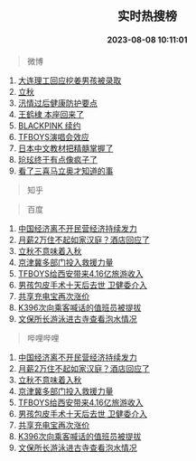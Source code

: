 <div align="center"><h2>实时热搜榜</h2><h4>2023-08-08 10:11:01</h4></div>

> 微博  

1. [大连理工回应挖姜男孩被录取](https://s.weibo.com/weibo?q=%23%E5%A4%A7%E8%BF%9E%E7%90%86%E5%B7%A5%E5%9B%9E%E5%BA%94%E6%8C%96%E5%A7%9C%E7%94%B7%E5%AD%A9%E8%A2%AB%E5%BD%95%E5%8F%96%23&t=31&band_rank=1&Refer=top)<br />
2. [立秋](https://s.weibo.com/weibo?q=%E7%AB%8B%E7%A7%8B&t=31&band_rank=2&Refer=top)<br />
3. [汛情过后健康防护要点](https://s.weibo.com/weibo?q=%23%E6%B1%9B%E6%83%85%E8%BF%87%E5%90%8E%E5%81%A5%E5%BA%B7%E9%98%B2%E6%8A%A4%E8%A6%81%E7%82%B9%23&t=31&band_rank=3&Refer=top)<br />
4. [王鹤棣 本座回来了](https://s.weibo.com/weibo?q=%E7%8E%8B%E9%B9%A4%E6%A3%A3%20%E6%9C%AC%E5%BA%A7%E5%9B%9E%E6%9D%A5%E4%BA%86&t=31&band_rank=4&Refer=top)<br />
5. [BLACKPINK 续约](https://s.weibo.com/weibo?q=BLACKPINK%20%E7%BB%AD%E7%BA%A6&t=31&band_rank=5&Refer=top)<br />
6. [TFBOYS演唱会效应](https://s.weibo.com/weibo?q=%23TFBOYS%E6%BC%94%E5%94%B1%E4%BC%9A%E6%95%88%E5%BA%94%23&t=31&band_rank=6&Refer=top)<br />
7. [日本中文教材把精髓掌握了](https://s.weibo.com/weibo?q=%23%E6%97%A5%E6%9C%AC%E4%B8%AD%E6%96%87%E6%95%99%E6%9D%90%E6%8A%8A%E7%B2%BE%E9%AB%93%E6%8E%8C%E6%8F%A1%E4%BA%86%23&t=31&band_rank=7&Refer=top)<br />
8. [玱玹终于有点像疯子了](https://s.weibo.com/weibo?q=%E7%8E%B1%E7%8E%B9%E7%BB%88%E4%BA%8E%E6%9C%89%E7%82%B9%E5%83%8F%E7%96%AF%E5%AD%90%E4%BA%86&t=31&band_rank=8&Refer=top)<br />
9. [看了三喜马立奥才知道的事](https://s.weibo.com/weibo?q=%23%E7%9C%8B%E4%BA%86%E4%B8%89%E5%96%9C%E9%A9%AC%E7%AB%8B%E5%A5%A5%E6%89%8D%E7%9F%A5%E9%81%93%E7%9A%84%E4%BA%8B%23&t=31&band_rank=9&Refer=top)<br />

> 知乎  


> 百度  

1. [中国经济离不开民营经济持续发力](https://www.baidu.com/s?wd=%E4%B8%AD%E5%9B%BD%E7%BB%8F%E6%B5%8E%E7%A6%BB%E4%B8%8D%E5%BC%80%E6%B0%91%E8%90%A5%E7%BB%8F%E6%B5%8E%E6%8C%81%E7%BB%AD%E5%8F%91%E5%8A%9B&sa=fyb_news&rsv_dl=fyb_news)<br />
2. [月薪2万住不起如家汉庭？酒店回应了](https://www.baidu.com/s?wd=%E6%9C%88%E8%96%AA2%E4%B8%87%E4%BD%8F%E4%B8%8D%E8%B5%B7%E5%A6%82%E5%AE%B6%E6%B1%89%E5%BA%AD%EF%BC%9F%E9%85%92%E5%BA%97%E5%9B%9E%E5%BA%94%E4%BA%86&sa=fyb_news&rsv_dl=fyb_news)<br />
3. [立秋不意味着入秋](https://www.baidu.com/s?wd=%E7%AB%8B%E7%A7%8B%E4%B8%8D%E6%84%8F%E5%91%B3%E7%9D%80%E5%85%A5%E7%A7%8B&sa=fyb_news&rsv_dl=fyb_news)<br />
4. [京津冀多部门投入救援力量](https://www.baidu.com/s?wd=%E4%BA%AC%E6%B4%A5%E5%86%80%E5%A4%9A%E9%83%A8%E9%97%A8%E6%8A%95%E5%85%A5%E6%95%91%E6%8F%B4%E5%8A%9B%E9%87%8F&sa=fyb_news&rsv_dl=fyb_news)<br />
5. [TFBOYS给西安带来4.16亿旅游收入](https://www.baidu.com/s?wd=TFBOYS%E7%BB%99%E8%A5%BF%E5%AE%89%E5%B8%A6%E6%9D%A54.16%E4%BA%BF%E6%97%85%E6%B8%B8%E6%94%B6%E5%85%A5&sa=fyb_news&rsv_dl=fyb_news)<br />
6. [男孩包皮手术十天后去世 卫健委介入](https://www.baidu.com/s?wd=%E7%94%B7%E5%AD%A9%E5%8C%85%E7%9A%AE%E6%89%8B%E6%9C%AF%E5%8D%81%E5%A4%A9%E5%90%8E%E5%8E%BB%E4%B8%96+%E5%8D%AB%E5%81%A5%E5%A7%94%E4%BB%8B%E5%85%A5&sa=fyb_news&rsv_dl=fyb_news)<br />
7. [共享充电宝再次涨价](https://www.baidu.com/s?wd=%E5%85%B1%E4%BA%AB%E5%85%85%E7%94%B5%E5%AE%9D%E5%86%8D%E6%AC%A1%E6%B6%A8%E4%BB%B7&sa=fyb_news&rsv_dl=fyb_news)<br />
8. [K396次向乘客喊话的值班员被提拔](https://www.baidu.com/s?wd=K396%E6%AC%A1%E5%90%91%E4%B9%98%E5%AE%A2%E5%96%8A%E8%AF%9D%E7%9A%84%E5%80%BC%E7%8F%AD%E5%91%98%E8%A2%AB%E6%8F%90%E6%8B%94&sa=fyb_news&rsv_dl=fyb_news)<br />
9. [文保所长游泳进古寺查看泡水情况](https://www.baidu.com/s?wd=%E6%96%87%E4%BF%9D%E6%89%80%E9%95%BF%E6%B8%B8%E6%B3%B3%E8%BF%9B%E5%8F%A4%E5%AF%BA%E6%9F%A5%E7%9C%8B%E6%B3%A1%E6%B0%B4%E6%83%85%E5%86%B5&sa=fyb_news&rsv_dl=fyb_news)<br />

> 哔哩哔哩  

1. [中国经济离不开民营经济持续发力](https://www.baidu.com/s?wd=%E4%B8%AD%E5%9B%BD%E7%BB%8F%E6%B5%8E%E7%A6%BB%E4%B8%8D%E5%BC%80%E6%B0%91%E8%90%A5%E7%BB%8F%E6%B5%8E%E6%8C%81%E7%BB%AD%E5%8F%91%E5%8A%9B&sa=fyb_news&rsv_dl=fyb_news)<br />
2. [月薪2万住不起如家汉庭？酒店回应了](https://www.baidu.com/s?wd=%E6%9C%88%E8%96%AA2%E4%B8%87%E4%BD%8F%E4%B8%8D%E8%B5%B7%E5%A6%82%E5%AE%B6%E6%B1%89%E5%BA%AD%EF%BC%9F%E9%85%92%E5%BA%97%E5%9B%9E%E5%BA%94%E4%BA%86&sa=fyb_news&rsv_dl=fyb_news)<br />
3. [立秋不意味着入秋](https://www.baidu.com/s?wd=%E7%AB%8B%E7%A7%8B%E4%B8%8D%E6%84%8F%E5%91%B3%E7%9D%80%E5%85%A5%E7%A7%8B&sa=fyb_news&rsv_dl=fyb_news)<br />
4. [京津冀多部门投入救援力量](https://www.baidu.com/s?wd=%E4%BA%AC%E6%B4%A5%E5%86%80%E5%A4%9A%E9%83%A8%E9%97%A8%E6%8A%95%E5%85%A5%E6%95%91%E6%8F%B4%E5%8A%9B%E9%87%8F&sa=fyb_news&rsv_dl=fyb_news)<br />
5. [TFBOYS给西安带来4.16亿旅游收入](https://www.baidu.com/s?wd=TFBOYS%E7%BB%99%E8%A5%BF%E5%AE%89%E5%B8%A6%E6%9D%A54.16%E4%BA%BF%E6%97%85%E6%B8%B8%E6%94%B6%E5%85%A5&sa=fyb_news&rsv_dl=fyb_news)<br />
6. [男孩包皮手术十天后去世 卫健委介入](https://www.baidu.com/s?wd=%E7%94%B7%E5%AD%A9%E5%8C%85%E7%9A%AE%E6%89%8B%E6%9C%AF%E5%8D%81%E5%A4%A9%E5%90%8E%E5%8E%BB%E4%B8%96+%E5%8D%AB%E5%81%A5%E5%A7%94%E4%BB%8B%E5%85%A5&sa=fyb_news&rsv_dl=fyb_news)<br />
7. [共享充电宝再次涨价](https://www.baidu.com/s?wd=%E5%85%B1%E4%BA%AB%E5%85%85%E7%94%B5%E5%AE%9D%E5%86%8D%E6%AC%A1%E6%B6%A8%E4%BB%B7&sa=fyb_news&rsv_dl=fyb_news)<br />
8. [K396次向乘客喊话的值班员被提拔](https://www.baidu.com/s?wd=K396%E6%AC%A1%E5%90%91%E4%B9%98%E5%AE%A2%E5%96%8A%E8%AF%9D%E7%9A%84%E5%80%BC%E7%8F%AD%E5%91%98%E8%A2%AB%E6%8F%90%E6%8B%94&sa=fyb_news&rsv_dl=fyb_news)<br />
9. [文保所长游泳进古寺查看泡水情况](https://www.baidu.com/s?wd=%E6%96%87%E4%BF%9D%E6%89%80%E9%95%BF%E6%B8%B8%E6%B3%B3%E8%BF%9B%E5%8F%A4%E5%AF%BA%E6%9F%A5%E7%9C%8B%E6%B3%A1%E6%B0%B4%E6%83%85%E5%86%B5&sa=fyb_news&rsv_dl=fyb_news)<br />
